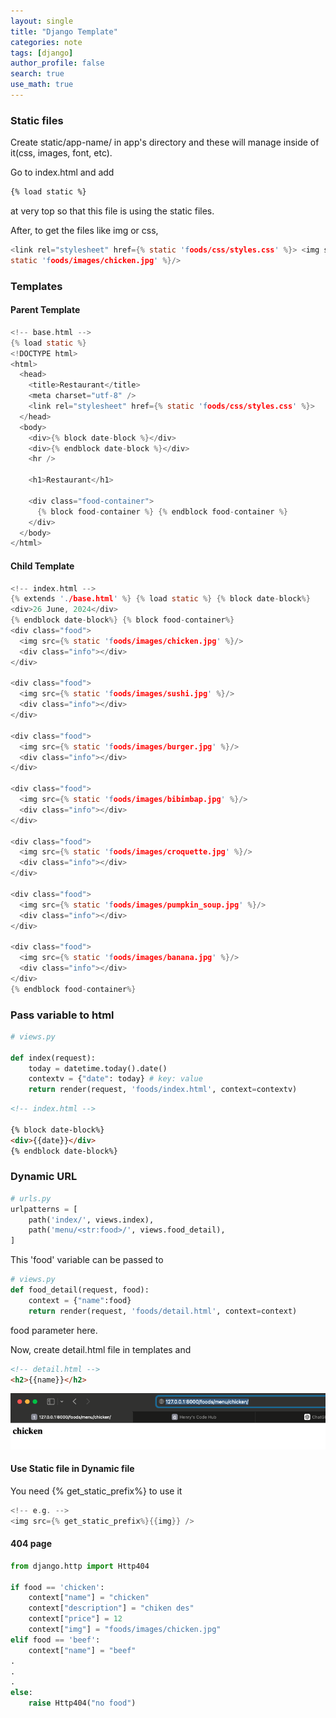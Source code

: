 ```yaml
---
layout: single
title: "Django Template"
categories: note
tags: [django]
author_profile: false
search: true
use_math: true
---
```


### Static files

Create static/app-name/ in app's directory and these will manage inside of it(css, images, font, etc).

Go to index.html and add

```html
{% load static %}
```

at very top so that this file is using the static files.

After, to get the files like img or css,

```h
<link rel="stylesheet" href={% static 'foods/css/styles.css' %}> <img src={%
static 'foods/images/chicken.jpg' %}/>
```

### Templates

#### Parent Template

```h
<!-- base.html -->
{% load static %}
<!DOCTYPE html>
<html>
  <head>
    <title>Restaurant</title>
    <meta charset="utf-8" />
    <link rel="stylesheet" href={% static 'foods/css/styles.css' %}>
  </head>
  <body>
    <div>{% block date-block %}</div>
    <div>{% endblock date-block %}</div>
    <hr />

    <h1>Restaurant</h1>

    <div class="food-container">
      {% block food-container %} {% endblock food-container %}
    </div>
  </body>
</html>
```

#### Child Template

```h
<!-- index.html -->
{% extends './base.html' %} {% load static %} {% block date-block%}
<div>26 June, 2024</div>
{% endblock date-block%} {% block food-container%}
<div class="food">
  <img src={% static 'foods/images/chicken.jpg' %}/>
  <div class="info"></div>
</div>

<div class="food">
  <img src={% static 'foods/images/sushi.jpg' %}/>
  <div class="info"></div>
</div>

<div class="food">
  <img src={% static 'foods/images/burger.jpg' %}/>
  <div class="info"></div>
</div>

<div class="food">
  <img src={% static 'foods/images/bibimbap.jpg' %}/>
  <div class="info"></div>
</div>

<div class="food">
  <img src={% static 'foods/images/croquette.jpg' %}/>
  <div class="info"></div>
</div>

<div class="food">
  <img src={% static 'foods/images/pumpkin_soup.jpg' %}/>
  <div class="info"></div>
</div>

<div class="food">
  <img src={% static 'foods/images/banana.jpg' %}/>
  <div class="info"></div>
</div>
{% endblock food-container%}
```

### Pass variable to html

```python
# views.py

def index(request):
    today = datetime.today().date()
    contextv = {"date": today} # key: value
    return render(request, 'foods/index.html', context=contextv)
```

```html
<!-- index.html -->

{% block date-block%}
<div>{{date}}</div>
{% endblock date-block%}
```


### Dynamic URL

```python
# urls.py
urlpatterns = [
    path('index/', views.index),
    path('menu/<str:food>/', views.food_detail),
]

```
This 'food' variable can be passed to 
```python
# views.py
def food_detail(request, food):
    context = {"name":food}
    return render(request, 'foods/detail.html', context=context)

```
food parameter here.

Now, create detail.html file in templates and 
```html
<!-- detail.html -->
<h2>{{name}}</h2>
```

![des1](/assets/images/2024-06-26-djangoTemplate/des1.png)

#### Use Static file in Dynamic file
You need {% get_static_prefix%} to use it
```h
<!-- e.g. -->
<img src={% get_static_prefix%}{{img}} />
```

#### 404 page
```python
from django.http import Http404

if food == 'chicken':
    context["name"] = "chicken"
    context["description"] = "chiken des"
    context["price"] = 12
    context["img"] = "foods/images/chicken.jpg"
elif food == 'beef':
    context["name"] = "beef"
.
.
.
else:
    raise Http404("no food")

```
